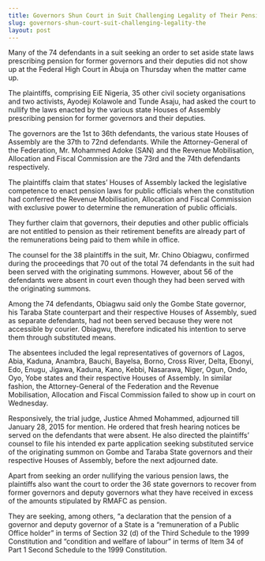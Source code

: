 ```yaml
---
title: Governors Shun Court in Suit Challenging Legality of Their Pensions
slug: governors-shun-court-suit-challenging-legality-the
layout: post
---
```


Many of the 74 defendants in a suit  seeking an order to set aside  state laws prescribing pension for former governors and their deputies did not show up at the Federal High Court in Abuja on Thursday when the matter came up.

The plaintiffs, comprising EiE Nigeria, 35 other civil society organisations and two activists, Ayodeji Kolawole and Tunde Asaju, had asked the court to nullify the laws enacted by the various state Houses of Assembly prescribing pension for former governors and their deputies.

The governors are the 1st to 36th defendants, the various state Houses of Assembly are the 37th to 72nd defendants. While the Attorney-General of the Federation, Mr. Mohammed Adoke (SAN) and the Revenue Mobilisation, Allocation and Fiscal Commission  are the 73rd and the 74th defendants respectively.

The plaintiffs claim  that  states’  Houses of Assembly lacked the legislative competence to enact pension laws for public officials when the constitution had conferred the Revenue Mobilisation, Allocation and Fiscal Commission with exclusive power to determine the remuneration of public officials.

They further claim that governors, their deputies and other public officials are not entitled to pension as their retirement benefits are already part of the remunerations being paid to them while in office.

The counsel for the 38 plaintiffs in the suit, Mr. Chino Obiagwu, confirmed during the proceedings that 70 out of the total 74 defendants in the suit had been served with the originating summons. However, about 56 of the defendants were absent in court even though they had been served with the originating summons.

Among the 74 defendants, Obiagwu said only the Gombe State governor, his Taraba State counterpart and their respective Houses of Assembly, sued as separate defendants, had not been served because they were not accessible by courier. Obiagwu, therefore indicated his intention to serve them through substituted means.

The absentees included the legal representatives of governors of Lagos, Abia, Kaduna, Anambra, Bauchi, Bayelsa, Borno, Cross River, Delta, Ebonyi, Edo, Enugu, Jigawa, Kaduna, Kano, Kebbi, Nasarawa, Niger, Ogun, Ondo, Oyo, Yobe states and their respective Houses of Assembly. In similar fashion, the Attorney-General of the Federation and the Revenue Mobilisation, Allocation and Fiscal Commission failed to show up in court on Wednesday.

Responsively, the trial judge, Justice Ahmed Mohammed, adjourned till January 28, 2015 for mention. He ordered that fresh hearing notices be served on the defendants that were absent. He also directed the plaintiffs’ counsel to file his intended ex parte application seeking substituted service of the originating summon on Gombe and Taraba State governors and their respective Houses of Assembly, before the next adjourned date.

Apart from seeking an order nullifying the various pension laws, the plaintiffs also want the court to order the 36 state governors to recover from former governors and deputy governors what they have received in excess of the amounts stipulated by RMAFC as pension.

They are seeking, among others, “a declaration that the pension of a governor and deputy governor of a State is a “remuneration of a Public Office holder” in terms of Section 32 (d) of the Third Schedule to the 1999 Constitution and “condition and welfare of labour” in terms of Item 34 of Part 1 Second Schedule to the 1999 Constitution.

